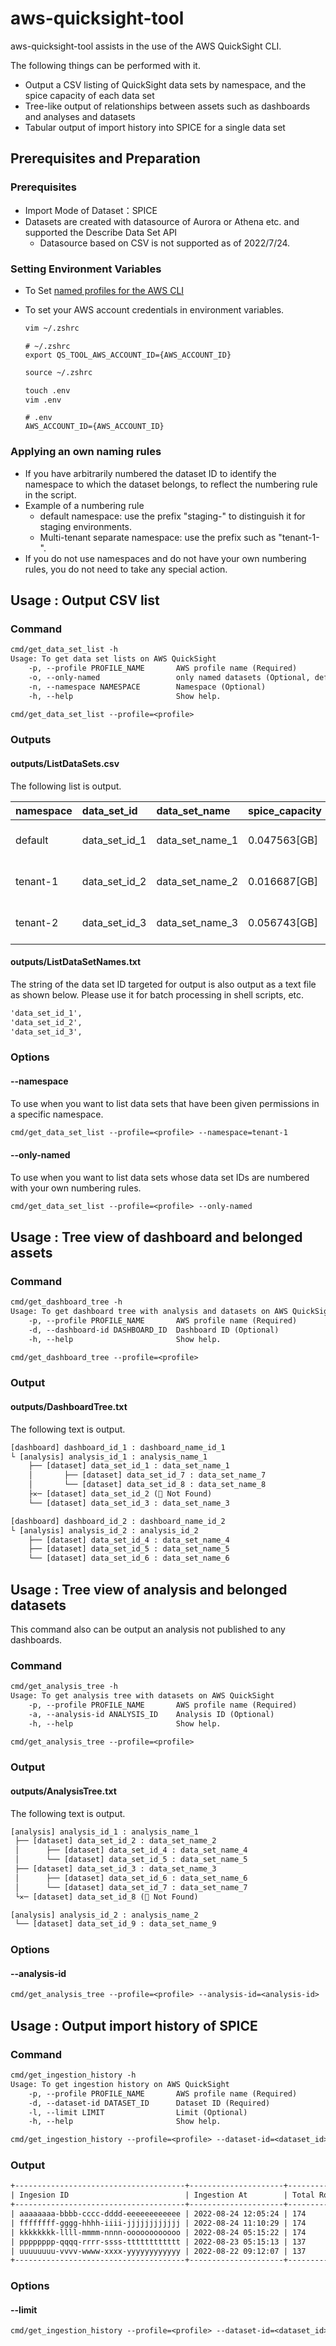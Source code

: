 # aws-quicksight-tool

aws-quicksight-tool assists in the use of the AWS QuickSight CLI.

The following things can be performed with it.

* Output a CSV listing of QuickSight data sets by namespace, and the spice capacity of each data set
* Tree-like output of relationships between assets such as dashboards and analyses and datasets
* Tabular output of import history into SPICE for a single data set

## Prerequisites and Preparation

### Prerequisites

* Import Mode of Dataset：SPICE
* Datasets are created with datasource of Aurora or Athena etc. and supported the Describe Data Set API
  * Datasource based on CSV is not supported as of 2022/7/24.

### Setting Environment Variables

* To Set [named profiles for the AWS CLI](https://docs.aws.amazon.com/cli/latest/userguide/cli-configure-profiles.html)
* To set your AWS account credentials in environment variables.

  ```txt
  vim ~/.zshrc
  ```

  ```
  # ~/.zshrc
  export QS_TOOL_AWS_ACCOUNT_ID={AWS_ACCOUNT_ID}
  ```

  ```txt
  source ~/.zshrc
  ```
  
  ```txt
  touch .env
  vim .env
  ```
  
  ```
  # .env
  AWS_ACCOUNT_ID={AWS_ACCOUNT_ID}
  ```

### Applying an own naming rules

* If you have arbitrarily numbered the dataset ID to identify the namespace to which the dataset belongs, to reflect the numbering rule in the script.
* Example of a numbering rule
  * default namespace: use the prefix "staging-" to distinguish it for staging environments.
  * Multi-tenant separate namespace: use the prefix such as "tenant-1-".
* If you do not use namespaces and do not have your own numbering rules, you do not need to take any special action.

## Usage : Output CSV list

### Command

```txt
cmd/get_data_set_list -h
Usage: To get data set lists on AWS QuickSight
    -p, --profile PROFILE_NAME       AWS profile name (Required)
    -o, --only-named                 only named datasets (Optional, default: false)
    -n, --namespace NAMESPACE        Namespace (Optional)
    -h, --help                       Show help.

cmd/get_data_set_list --profile=<profile>
```

### Outputs

#### outputs/ListDataSets.csv

The following list is output.

|namespace|data_set_id|data_set_name|spice_capacity|permissions_to_default|created_at|last_updated_at|
|:----|:----|:----|:----|:----|:----|:----|
|default|data_set_id_1|data_set_name_1|0.047563[GB]|✅|2022-06-20 18:44:10|2022-07-24 05:17:34|
|tenant-1|data_set_id_2|data_set_name_2|0.016687[GB]|-|2022-07-20 11:01:46|2022-07-24 05:18:10|
|tenant-2|data_set_id_3|data_set_name_3|0.056743[GB]|-|2022-07-20 11:01:46|2022-07-24 05:18:10|

#### outputs/ListDataSetNames.txt

The string of the data set ID targeted for output is also output as a text file as shown below. Please use it for batch processing in shell scripts, etc.

```txt
'data_set_id_1',
'data_set_id_2',
'data_set_id_3',
```

### Options

#### --namespace

To use when you want to list data sets that have been given permissions in a specific namespace.

```txt
cmd/get_data_set_list --profile=<profile> --namespace=tenant-1
```

#### --only-named

To use when you want to list data sets whose data set IDs are numbered with your own numbering rules.

```txt
cmd/get_data_set_list --profile=<profile> --only-named
```

## Usage : Tree view of dashboard and belonged assets

### Command

```txt
cmd/get_dashboard_tree -h
Usage: To get dashboard tree with analysis and datasets on AWS QuickSight
    -p, --profile PROFILE_NAME       AWS profile name (Required)
    -d, --dashboard-id DASHBOARD_ID  Dashboard ID (Optional)
    -h, --help                       Show help.

cmd/get_dashboard_tree --profile=<profile>
```

### Output

#### **outputs/DashboardTree.txt**

The following text is output.

```txt
[dashboard] dashboard_id_1 : dashboard_name_id_1
└ [analysis] analysis_id_1 : analysis_name_1
    ├── [dataset] data_set_id_1 : data_set_name_1
    │       ├── [dataset] data_set_id_7 : data_set_name_7
    │       └── [dataset] data_set_id_8 : data_set_name_8
    ├✕─ [dataset] data_set_id_2 (🚨 Not Found)
    └── [dataset] data_set_id_3 : data_set_name_3

[dashboard] dashboard_id_2 : dashboard_name_id_2
└ [analysis] analysis_id_2 : analysis_id_2
    ├── [dataset] data_set_id_4 : data_set_name_4
    ├── [dataset] data_set_id_5 : data_set_name_5
    └── [dataset] data_set_id_6 : data_set_name_6
```

## Usage : Tree view of analysis and belonged datasets

This command also can be output an analysis not published to any dashboards.

### Command

```txt
cmd/get_analysis_tree -h
Usage: To get analysis tree with datasets on AWS QuickSight
    -p, --profile PROFILE_NAME       AWS profile name (Required)
    -a, --analysis-id ANALYSIS_ID    Analysis ID (Optional)
    -h, --help                       Show help.

cmd/get_analysis_tree --profile=<profile>
```

### Output

#### **outputs/AnalysisTree.txt**

The following text is output.

```txt
[analysis] analysis_id_1 : analysis_name_1
 ├── [dataset] data_set_id_2 : data_set_name_2
 │      ├── [dataset] data_set_id_4 : data_set_name_4
 │      └── [dataset] data_set_id_5 : data_set_name_5
 ├── [dataset] data_set_id_3 : data_set_name_3
 │      ├── [dataset] data_set_id_6 : data_set_name_6
 │      └── [dataset] data_set_id_7 : data_set_name_7
 └✕─ [dataset] data_set_id_8 (🚨 Not Found)

[analysis] analysis_id_2 : analysis_name_2
 └── [dataset] data_set_id_9 : data_set_name_9
```

### Options

#### --analysis-id

```txt
cmd/get_analysis_tree --profile=<profile> --analysis-id=<analysis-id>
```

## Usage : Output import history of SPICE

### Command

```txt
cmd/get_ingestion_history -h                                                       
Usage: To get ingestion history on AWS QuickSight
    -p, --profile PROFILE_NAME       AWS profile name (Required)
    -d, --dataset-id DATASET_ID      Dataset ID (Required)
    -l, --limit LIMIT                Limit (Optional)
    -h, --help                       Show help.

cmd/get_ingestion_history --profile=<profile> --dataset-id=<dataset_id>
```

### Output

```txt
+--------------------------------------+---------------------+------------+-----------------------+
| Ingesion ID                          | Ingestion At        | Total Rows | Ingestion Size [GB]   |
+--------------------------------------+---------------------+------------+-----------------------+
| aaaaaaaa-bbbb-cccc-dddd-eeeeeeeeeeee | 2022-08-24 12:05:24 | 174        | 2.488028258085251e-05 |
| ffffffff-gggg-hhhh-iiii-jjjjjjjjjjjj | 2022-08-24 11:10:29 | 174        | 2.488028258085251e-05 |
| kkkkkkkk-llll-mmmm-nnnn-oooooooooooo | 2022-08-24 05:15:22 | 174        | 2.488028258085251e-05 |
| pppppppp-qqqq-rrrr-ssss-tttttttttttt | 2022-08-23 05:15:13 | 137        | 1.936499029397964e-05 |
| uuuuuuuu-vvvv-wwww-xxxx-yyyyyyyyyyyy | 2022-08-22 09:12:07 | 137        | 1.936499029397964e-05 |
+--------------------------------------+---------------------+------------+-----------------------+
```

### Options

#### --limit

```txt
cmd/get_ingestion_history --profile=<profile> --dataset-id=<dataset_id> --limit=<number>
```
